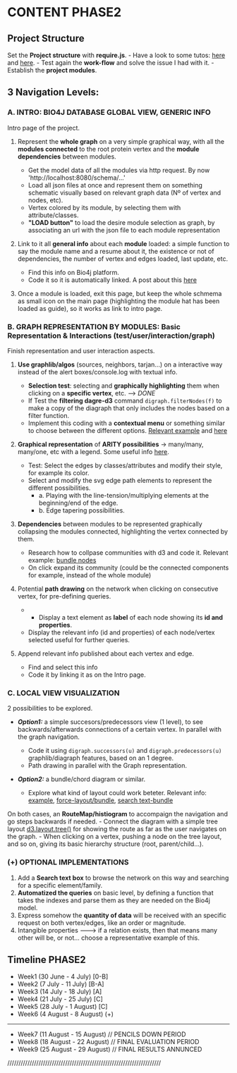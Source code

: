 # CONTENT PHASE2

## Project Structure

Set the **Project structure** with **require.js**.
    - Have a look to some tutos: [here](http://elblogdepicodev.blogspot.com.es/2013/03/introduccion-y-ejemplo-de-requirejs.html) and [here](http://www.cuble.es/javascript-modular-con-requirejs/).
    - Test again the **work-flow** and solve the issue I had with it.
    - Establish the **project modules**.



## 3 Navigation Levels:

### A. INTRO: BIO4J DATABASE GLOBAL VIEW, GENERIC INFO 
Intro page of the project.

1. Represent the **whole graph** on a very simple graphical way, with all the **modules connected** to the root protein vertex and the **module dependencies** between modules.
    - Get the model data of all the modules via http request. By now 'http://localhost:8080/schema/...' 
    - Load all json files at once and represent them on something schematic visually based on relevant graph data (Nº of vertex and nodes, etc).
    - Vertex colored by its module, by selecting them with attribute/classes.
    - **"LOAD button"** to load the desire module selection as graph, by associating an url with the json file to each module representation

2. Link to it all **general info** about each **module** loaded: a simple function to say the module name and a resume about it, the existence or not of dependencies, the number of vertex and edges loaded, last update, etc.
    - Find this info on Bio4j platform.
    - Code it so it is automatically linked. A post about this [here](http://www.vbforums.com/showthread.php?640866-How-to-use-javascript-to-extract-text-from-an-external-webpage)

3. Once a module is loaded, exit this page, but keep the whole schmema as small icon on the main page (highlighting the module hat has been loaded as guide), so it works as link to intro page.




### B. GRAPH REPRESENTATION BY MODULES: Basic Representation & Interactions (test/user/interaction/graph)
Finish representation and user interaction aspects.

1. **Use graphlib/algos** (sources, neighbors, tarjan...) on a interactive way instead of the alert boxes/console.log with textual info. 
    - **Selection test**: selecting and **graphically highlighting** them when clicking on a **specific vertex**, etc.  --> *DONE*
    - If Test the **filtering dagre-d3** command `digraph.filterNodes(f)` to make a copy of the diagraph that only includes the nodes based on a filter function. 
    - Implement this coding with a **contextual menu** or something similar to choose between the different options. [Relevant example](http://cs.brown.edu/people/jcmace/d3/graph.html?id=small.json) and [here](http://bl.ocks.org/clemens-tolboom/7229863)

3. **Graphical representation** of **ARITY possibilities** -> many/many, many/one, etc with a legend. Some useful info [here](http://www.graphviz.org/doc/info/attrs.html#d:constraint).
    - Test: Select the edges by classes/attributes and modify their style, for example its color.
    - Select and modify the svg edge path elements to represent the different possibilities. 
        - a. Playing with the line-tension/multiplying elements at the beginning/end of the edge.
        - b. Edge tapering possibilities.

4. **Dependencies** between modules to be represented graphically collapsing the modules connected, highlighting the vertex connected by them.  
    - Research how to collpase communities with d3 and code it. Relevant example: [bundle nodes](http://bl.ocks.org/idibidiart/3210979)
    - On click expand its community (could be the connected components for example, instead of the whole module)

5. Potential **path drawing** on the network when clicking on consecutive vertex, for pre-defining queries.
    -    - Display a text element as **label** of each node showing its **id and properties**.
    - Display the relevant info (id and properties) of each node/vertex selected useful for further queries.

6. Append relevant info published about each vertex and edge.
    - Find and select this info
    - Code it by linking it as on the Intro page.



### C. LOCAL VIEW VISUALIZATION
2 possibilities to be explored.

- ***Option1:*** a simple succesors/predecessors view (1 level), to see backwards/afterwards connections of a certain vertex. In parallel with the graph navigation. 
    + Code it using `digraph.successors(u)` and `digraph.predecessors(u)` graphlib/diagraph features, based on an 1 degree.
    + Path drawing in parallel with the Graph representation.

- ***Option2:*** a bundle/chord diagram or similar.
    + Explore what kind of layout could work beteter. Relevant info: [example](http://bl.ocks.org/gka/5145845), [force-layout/bundle](http://stackoverflow.com/questions/22568764/hierarchical-edge-bundling-from-force-layout-in-d3), [search text-bundle](http://stackoverflow.com/questions/22873374/search-functionality-for-d3-bundle-layout)

On both cases, an **RouteMap/histiogram** to accompaign the navigation and go steps backwards if needed.
    - Connect the diagram with a simple tree layout [d3.layout.tree()](https://github.com/mbostock/d3/wiki/Tree-Layout) for showing the route as far as the user navigates on the graph. 
    - When clicking on a vertex, pushing a node on the tree layout, and so on, giving its basic hierarchy structure (root, parent/child...). 





### (+) OPTIONAL IMPLEMENTATIONS

1. Add a **Search text box** to browse the network on this way and searching for a specific element/family.
2. **Automatized the queries** on basic level, by defining a function that takes the indexes and parse them as they are needed on the Bio4j model.
2. Express somehow the **quantity of data** will be received with an specific request on both vertex/edges, like an order or magnitude.
4. Intangible properties ---> if a relation exists, then that means many other will be, or not... choose a representative example of this.




## Timeline PHASE2

- Week1 (30 June - 4 July)                              [0-B]
- Week2 (7 July - 11 July)                              [B-A]
- Week3 (14 July - 18 July)                             [A]
- Week4 (21 July - 25 July)                             [C]
- Week5 (28 July - 1 August)                            [C]
- Week6 (4 August - 8 August)                           (+)

----

- Week7 (11 August - 15 August) // PENCILS DOWN PERIOD
- Week8 (18 August - 22 August) // FINAL EVALUATION PERIOD
- Week9 (25 August - 29 August) // FINAL RESULTS ANNUNCED

/////////////////////////////////////////////////////////////////////


